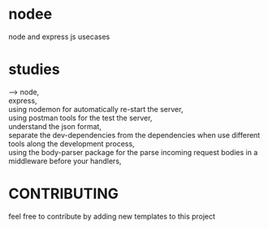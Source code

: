 # nodee
node and express js usecases

# studies
 -->   node,</br>
    <a>  </a>express,</br>
      using nodemon for automatically re-start the server,</br>
     using postman tools for the test the server,</br>
     understand the json format,</br>
     separate the dev-dependencies from the dependencies when use different tools along the development process,</br>
     using the body-parser package for the parse incoming request bodies in a middleware before your handlers,
     
     
     
     
# CONTRIBUTING

 feel free to contribute by adding new templates to this project
